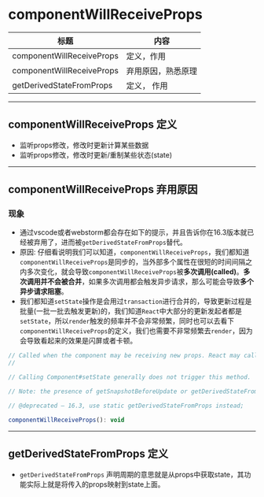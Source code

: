 # componentWillReceiveProps

| 标题 | 内容 |
| --- | --- |
| componentWillReceiveProps | 定义，作用 |
| componentWillReceiveProps | 弃用原因，熟悉原理 |
| getDerivedStateFromProps | 定义， 作用 |


------

## componentWillReceiveProps 定义

- 监听props修改，修改时更新计算某些数据
- 监听props修改，修改时更新/重制某些状态(state)

------

## componentWillReceiveProps 弃用原因

### 现象

- 通过vscode或者webstorm都会存在如下的提示，并且告诉你在16.3版本就已经被弃用了，进而被`getDerivedStateFromProps`替代。
- 原因: 仔细看说明我们可以知道，`componentWillReceiveProps`，我们都知道`componentWillReceiveProps`是同步的，当外部多个属性在很短的时间间隔之内多次变化，就会导致`componentWillReceiveProps`被**多次调用(called)**。**多次调用并不会被合并**，如果多次调用都会触发异步请求，那么可能会导致**多个异步请求阻塞**。
- 我们都知道`setState`操作是会用过`transaction`进行合并的，导致更新过程是批量(一批一批去触发更新)的，我们知道`React`中大部分的更新发起者都是`setState`，所以`render`触发的频率并不会非常频繁，同时也可以去看下`componentWillReceiveProps`的定义，我们也需要不非常频繁去`render`，因为会导致看起来的效果是闪屏或者卡顿。

```javascript
// Called when the component may be receiving new props. React may call this even if props have not changed, so be sure to compare new and existing props if you only want to handle changes.
// 

// Calling Component#setState generally does not trigger this method.

// Note: the presence of getSnapshotBeforeUpdate or getDerivedStateFromProps prevents this from being invoked.

// @deprecated — 16.3, use static getDerivedStateFromProps instead;

componentWillReceiveProps(): void
```

------


## getDerivedStateFromProps 定义

- `getDerivedStateFromProps` 声明周期的意思就是从props中获取state，其功能实际上就是将传入的props映射到state上面。
